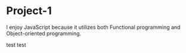 # Project-1
I enjoy JavaScript because it utilizes both Functional programming and Object-oriented programming.

test test